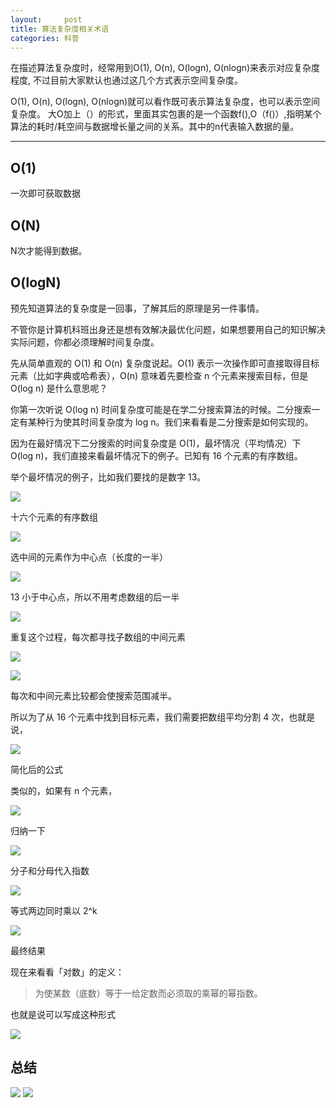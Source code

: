 ```yaml
---
layout:     post
title: 算法复杂度相关术语
categories: 科普
---
```


在描述算法复杂度时，经常用到O(1), O(n), O(logn), O(nlogn)来表示对应复杂度程度, 不过目前大家默认也通过这几个方式表示空间复杂度。

O(1), O(n), O(logn), O(nlogn)就可以看作既可表示算法复杂度，也可以表示空间复杂度。
大O加上（）的形式，里面其实包裹的是一个函数f(),O（f()）,指明某个算法的耗时/耗空间与数据增长量之间的关系。其中的n代表输入数据的量。

---

## O(1)
一次即可获取数据

## O(N)
N次才能得到数据。

## O(logN)

预先知道算法的复杂度是一回事，了解其后的原理是另一件事情。

不管你是计算机科班出身还是想有效解决最优化问题，如果想要用自己的知识解决实际问题，你都必须理解时间复杂度。

先从简单直观的 O(1) 和 O(n) 复杂度说起。O(1) 表示一次操作即可直接取得目标元素（比如字典或哈希表），O(n) 意味着先要检查 n 个元素来搜索目标，但是 O(log n) 是什么意思呢？

你第一次听说 O(log n) 时间复杂度可能是在学二分搜索算法的时候。二分搜索一定有某种行为使其时间复杂度为 log n。我们来看看是二分搜索是如何实现的。

因为在最好情况下二分搜索的时间复杂度是 O(1)，最坏情况（平均情况）下 O(log n)，我们直接来看最坏情况下的例子。已知有 16 个元素的有序数组。

举个最坏情况的例子，比如我们要找的是数字 13。

![](https://cdn-images-1.medium.com/max/800/1*2zmw8UA3Ju93DskOT2ja0A.png)

十六个元素的有序数组

![](https://cdn-images-1.medium.com/max/800/1*dONXkX6pcZlJsW4pJT2a4w.jpeg)

选中间的元素作为中心点（长度的一半）

![](https://cdn-images-1.medium.com/max/800/1*ZGG_EHsm4F-4ESE4jH4Kqg.jpeg)

13 小于中心点，所以不用考虑数组的后一半

![](https://cdn-images-1.medium.com/max/800/1*ePal2Rfl88eRGFPnvXKFIw.jpeg)

重复这个过程，每次都寻找子数组的中间元素

![](https://cdn-images-1.medium.com/max/800/1*fJX4YoVfImQvQlWN4CRgsg.jpeg)

![](https://cdn-images-1.medium.com/max/800/1*1dJ8urBmYpKiGzyNZbwd8w.jpeg)

每次和中间元素比较都会使搜索范围减半。

所以为了从 16 个元素中找到目标元素，我们需要把数组平均分割 4 次，也就是说，

![](https://cdn-images-1.medium.com/max/800/1*4wH4sn6FBsAPnVHjIMdhTA.png)

简化后的公式

类似的，如果有 n 个元素，

![](https://cdn-images-1.medium.com/max/800/1*b4wakMYiYlBXb99b-eYJ9w.png)

归纳一下

![](https://cdn-images-1.medium.com/max/800/1*XwWCLuB2Zb0zQjSQo7wpbQ.png)

分子和分母代入指数

![](https://cdn-images-1.medium.com/max/800/1*lHNSYMPysioxVc38BvokAw.png)

等式两边同时乘以 2^k

![](https://cdn-images-1.medium.com/max/800/1*y10tlmCach8Uefc3n3d5aA.png)

最终结果

现在来看看「对数」的定义：

> 为使某数（底数）等于一给定数而必须取的乘幂的幂指数。

也就是说可以写成这种形式

![](https://cdn-images-1.medium.com/max/800/1*qVSjYPYo9t4QNoLP8FZFWw.png)

## 总结
![](https://img-blog.csdn.net/20180928135003419?watermark/2/text/aHR0cHM6Ly9ibG9nLmNzZG4ubmV0L3RlZF9jcw==/font/5a6L5L2T/fontsize/400/fill/I0JBQkFCMA==/dissolve/70)
![](https://img-blog.csdn.net/2018092813475186?watermark/2/text/aHR0cHM6Ly9ibG9nLmNzZG4ubmV0L3RlZF9jcw==/font/5a6L5L2T/fontsize/400/fill/I0JBQkFCMA==/dissolve/70)
